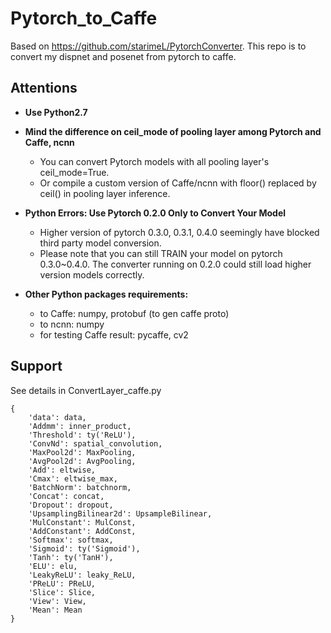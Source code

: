 # Pytorch_to_Caffe
Based on https://github.com/starimeL/PytorchConverter. This repo is to convert my dispnet and posenet from pytorch to caffe.

## Attentions
  - **Use Python2.7** 

  - **Mind the difference on ceil_mode of pooling layer among Pytorch and Caffe, ncnn**
    - You can convert Pytorch models with all pooling layer's ceil_mode=True.
    - Or compile a custom version of Caffe/ncnn with floor() replaced by ceil() in pooling layer inference.

  - **Python Errors: Use Pytorch 0.2.0 Only to Convert Your Model**
    - Higher version of pytorch 0.3.0, 0.3.1, 0.4.0 seemingly have blocked third party model conversion.
    - Please note that you can still TRAIN your model on pytorch 0.3.0~0.4.0. The converter running on 0.2.0 could still load higher version models correctly.

  - **Other Python packages requirements:**
    - to Caffe: numpy, protobuf (to gen caffe proto)
    - to ncnn: numpy
    - for testing Caffe result: pycaffe, cv2

## Support
See details in ConvertLayer_caffe.py

	{
	    'data': data,
	    'Addmm': inner_product,
	    'Threshold': ty('ReLU'),
	    'ConvNd': spatial_convolution,
	    'MaxPool2d': MaxPooling,
	    'AvgPool2d': AvgPooling,
	    'Add': eltwise,
	    'Cmax': eltwise_max,
	    'BatchNorm': batchnorm,
	    'Concat': concat,
	    'Dropout': dropout,
	    'UpsamplingBilinear2d': UpsampleBilinear,
	    'MulConstant': MulConst,
	    'AddConstant': AddConst,
	    'Softmax': softmax,
	    'Sigmoid': ty('Sigmoid'),
	    'Tanh': ty('TanH'),
	    'ELU': elu,
	    'LeakyReLU': leaky_ReLU,
	    'PReLU': PReLU,
	    'Slice': Slice,
	    'View': View,
	    'Mean': Mean
	}